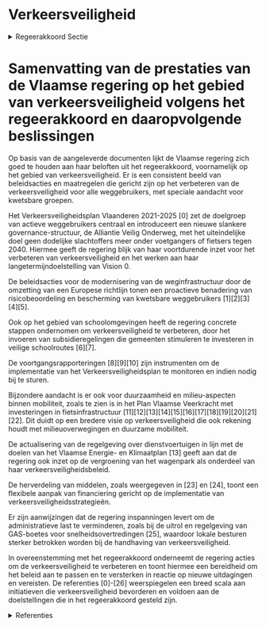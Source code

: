 # Verkeersveiligheid

<details>
        <summary>Regeerakkoord Sectie </summary>
        <p>1.7 Verkeersveiligheid De afgelopen regeerperiode daalde het aantal verkeersdoden in Vlaanderen sterk. We gaan resoluut op de ingeslagen weg door en houden vast aan Vision 0 tegen 2050 als ultieme doel. Intussen blijven we al het mogelijke doen in functie van een jaarlijkse daling van het aantal verkeersdoden om zo dicht mogelijk te eindigen bij de kortere termijndoelstelling van maximaal 200 verkeersdoden in 2020. We werken daarvoor verder met een Vlaams Verkeersveiligheidsplan op basis van de zgn. 5 E’s (Evaluation, Education, Enforcement, Engineering, Engagement). Inzetten op handhaving blijft dus noodzakelijk. Steden en gemeenten krijgen de mogelijkheid om GAS-boetes voor beperkte snelheidsovertredingen in zone 30 en zone 50 uit te vaardigen en te handhaven met eigen infrastructuur. Zo plukken gemeenten de vruchten van investeringen in verkeersveiligheid zonder dat zware overtreders strafrechtelijke vervolging kunnen ontglippen. Op gewestwegen zet Vlaanderen de installatie van trajectcontroles voort. We werken de gevaarlijke punten in Vlaanderen stelselmatig weg. Daarvoor werken we ten eerste met een dynamische prioriteitenlijst die daaren-boven ook extra rekening houdt met de meest kwetsbare weggebruikers. Met gegevens uit rijveiligheidssystemen en remsystemen in gecon-necteerde wagens krijgen we daarnaast zicht op zogenaamde ‘grijze punten’: locaties waar (nog) niet veel slachtoffers vallen, maar waar de situatie wel structureel onveilig is. Die pakken we preven-tief in plaats van reactief aan. Verkeersveiligheid aan schoolomgevingen is cruciaal. Daarom focust Vlaanderen op het verkeersveilig maken van schoolomgevingen aan drukke gewestwegen. Meteen trachten we ook de lokale besturen aan te moedigen om hetzelfde te doen voor wat betreft schoolomgevingen gelegen aan lokale wegen. Met GPS-operatoren en andere partners werken we een protocol uit waardoor locaties met veel kwetsbare weggebruikers, zoals scholen of sport-clubs, maximaal worden vermeden in de route-suggesties. Tot slot zorgen de lokale besturen voor input inzake onveilige punten en hun aanpak via het GIP. We investeren verder in onderzoek naar verkeers-ongevallen en -veiligheid. We maken ook werk van verkeersveiligheidsaudits op het onderliggende wegennet. We geven de investeringen in verkeers-veiligheid een extra impuls met de inkomsten uit verkeersboetes. We dringen bij de federale overheid aan op een snelle en correcte doorstor-ting van de bedragen waar Vlaanderen conform de zesde staatshervorming recht op heeft. De vernieuwde rijopleiding wordt verder uitgerold en geëvalueerd. We finaliseren ook een kader “level playing field” voor alle rijscholen. </p>
        </details> 

# Samenvatting van de prestaties van de Vlaamse regering op het gebied van verkeersveiligheid volgens het regeerakkoord en daaropvolgende beslissingen

Op basis van de aangeleverde documenten lijkt de Vlaamse regering zich goed te houden aan haar beloften uit het regeerakkoord, voornamelijk op het gebied van verkeersveiligheid. Er is een consistent beeld van beleidsacties en maatregelen die gericht zijn op het verbeteren van de verkeersveiligheid voor alle weggebruikers, met speciale aandacht voor kwetsbare groepen.

Het Verkeersveiligheidsplan Vlaanderen 2021-2025 \[0\] zet de doelgroep van actieve weggebruikers centraal en introduceert een nieuwe slankere governance-structuur, de Alliantie Veilig Onderweg, met het uiteindelijke doel geen dodelijke slachtoffers meer onder voetgangers of fietsers tegen 2040. Hiermee geeft de regering blijk van haar voortdurende inzet voor het verbeteren van verkeersveiligheid en het werken aan haar langetermijndoelstelling van Vision 0.

De beleidsacties voor de modernisering van de weginfrastructuur door de omzetting van een Europese richtlijn tonen een proactieve benadering van risicobeoordeling en bescherming van kwetsbare weggebruikers \[1\]\[2\]\[3\]\[4\]\[5\]. 

Ook op het gebied van schoolomgevingen heeft de regering concrete stappen ondernomen om verkeersveiligheid te verbeteren, door het invoeren van subsidieregelingen die gemeenten stimuleren te investeren in veilige schoolroutes \[6\]\[7\].

De voortgangsrapporteringen \[8\]\[9\]\[10\] zijn instrumenten om de implementatie van het Verkeersveiligheidsplan te monitoren en indien nodig bij te sturen.

Bijzondere aandacht is er ook voor duurzaamheid en milieu-aspecten binnen mobiliteit, zoals te zien is in het Plan Vlaamse Veerkracht met investeringen in fietsinfrastructuur \[11\]\[12\]\[13\]\[14\]\[15\]\[16\]\[17\]\[18\]\[19\]\[20\]\[21\]\[22\]. Dit duidt op een bredere visie op verkeersveiligheid die ook rekening houdt met milieuoverwegingen en duurzame mobiliteit.

De actualisering van de regelgeving over dienstvoertuigen in lijn met de doelen van het Vlaamse Energie- en Klimaatplan \[13\] geeft aan dat de regering ook inzet op de vergroening van het wagenpark als onderdeel van haar verkeersveiligheidsbeleid.

De herverdeling van middelen, zoals weergegeven in \[23\] en \[24\], toont een flexibele aanpak van financiering gericht op de implementatie van verkeersveiligheidsstrategieën.

Er zijn aanwijzingen dat de regering inspanningen levert om de administratieve last te verminderen, zoals bij de uitrol en regelgeving van GAS-boetes voor snelheidsovertredingen \[25\], waardoor lokale besturen sterker betrokken worden bij de handhaving van verkeersveiligheid.

In overeenstemming met het regeerakkoord onderneemt de regering acties om de verkeersveiligheid te verbeteren en toont hiermee een bereidheid om het beleid aan te passen en te versterken in reactie op nieuwe uitdagingen en vereisten. De referenties \[0\]-\[26\] weerspiegelen een breed scala aan initiatieven die verkeersveiligheid bevorderen en voldoen aan de doelstellingen die in het regeerakkoord gesteld zijn.

<details>
        <summary> Referenties</summary>
        
**[\[0\]](https://beslissingenvlaamseregering.vlaanderen.be/?search=Verkeersveiligheidsplan%20Vlaanderen%202021-2025&dateOption=select&startDate=2021-07-09T08%3A00%3A00Z&endDate=2021-07-09T08%3A00%3A00Z)** : **(2021-07-09)** Verkeersveiligheidsplan Vlaanderen 2021-2025 

**[\[1\]](https://beslissingenvlaamseregering.vlaanderen.be/?search=Verkeersveiligheid%20van%20weginfrastructuur%3A%20uitbreiding%20toepassingsgebied&dateOption=select&startDate=2021-10-29T09%3A15%3A00Z&endDate=2021-10-29T09%3A15%3A00Z)** : **(2021-10-29)** Verkeersveiligheid van weginfrastructuur: uitbreiding toepassingsgebied 

**[\[2\]](https://beslissingenvlaamseregering.vlaanderen.be/?search=Decreet%20Verkeersveiligheid%20van%20weginfrastructuur%3A%20uitbreiding%20toepassingsgebied&dateOption=select&startDate=2021-12-17T09%3A00%3A00Z&endDate=2021-12-17T09%3A00%3A00Z)** : **(2021-12-17)** Decreet Verkeersveiligheid van weginfrastructuur: uitbreiding toepassingsgebied 

**[\[3\]](https://beslissingenvlaamseregering.vlaanderen.be/?search=Verkeersveiligheid%20weginfrastructuur%3A%20wijzigingsdecreet&dateOption=select&startDate=2021-04-02T08%3A00%3A00Z&endDate=2021-04-02T08%3A00%3A00Z)** : **(2021-04-02)** Verkeersveiligheid weginfrastructuur: wijzigingsdecreet 

**[\[4\]](https://beslissingenvlaamseregering.vlaanderen.be/?search=Verkeersveiligheid%20weginfrastructuur%3A%20wijzigingsdecreet&dateOption=select&startDate=2021-06-25T08%3A00%3A00Z&endDate=2021-06-25T08%3A00%3A00Z)** : **(2021-06-25)** Verkeersveiligheid weginfrastructuur: wijzigingsdecreet 

**[\[5\]](https://beslissingenvlaamseregering.vlaanderen.be/?search=Verkeersveiligheid%20weginfrastructuur%3A%20wijzigingsdecreet&dateOption=select&startDate=2021-10-22T08%3A00%3A00Z&endDate=2021-10-22T08%3A00%3A00Z)** : **(2021-10-22)** Verkeersveiligheid weginfrastructuur: wijzigingsdecreet 

**[\[6\]](https://beslissingenvlaamseregering.vlaanderen.be/?search=Plan%20Vlaamse%20Veerkracht%3A%20regeling%20subsidies%20aan%20gemeenten%20in%20het%20kader%20van%20veilige%20schoolroutes%20op%20gemeentewegen&dateOption=select&startDate=2021-03-19T09%3A00%3A00Z&endDate=2021-03-19T09%3A00%3A00Z)** : **(2021-03-19)** Plan Vlaamse Veerkracht: regeling subsidies aan gemeenten in het kader van veilige schoolroutes op gemeentewegen 

**[\[7\]](https://beslissingenvlaamseregering.vlaanderen.be/?search=Plan%20Vlaamse%20Veerkracht%3A%20Subsidi%C3%ABring%20veilige%20schoolroutes&dateOption=select&startDate=2021-01-29T09%3A00%3A00Z&endDate=2021-01-29T09%3A00%3A00Z)** : **(2021-01-29)** Plan Vlaamse Veerkracht: Subsidiëring veilige schoolroutes 

**[\[8\]](https://beslissingenvlaamseregering.vlaanderen.be/?search=Voortgangsrapportering%20Verkeersveiligheidsplan%20Vlaanderen%202021-2025&dateOption=select&startDate=2022-11-10T07%3A00%3A00Z&endDate=2022-11-10T07%3A00%3A00Z)** : **(2022-11-10)** Voortgangsrapportering Verkeersveiligheidsplan Vlaanderen 2021-2025 

**[\[9\]](https://beslissingenvlaamseregering.vlaanderen.be/?search=Semestri%C3%ABle%20voortgangsrapportering%20Verkeersveiligheidsplan%20Vlaanderen%202021-2025&dateOption=select&startDate=2023-03-17T09%3A00%3A00Z&endDate=2023-03-17T09%3A00%3A00Z)** : **(2023-03-17)** Semestriële voortgangsrapportering Verkeersveiligheidsplan Vlaanderen 2021-2025 

**[\[10\]](https://beslissingenvlaamseregering.vlaanderen.be/?search=Voortgangsrapportering%20september%202023%20en%20Werkprogramma%202024%20bij%20het%20Verkeersveiligheidsplan%20Vlaanderen%202021-2025&dateOption=select&startDate=2023-12-22T09%3A00%3A00Z&endDate=2023-12-22T09%3A00%3A00Z)** : **(2023-12-22)** Voortgangsrapportering september 2023 en Werkprogramma 2024 bij het Verkeersveiligheidsplan Vlaanderen 2021-2025 

**[\[11\]](https://beslissingenvlaamseregering.vlaanderen.be/?search=Plan%20Vlaamse%20Veerkracht%3A%20inzetten%20middelen%20beleidsdomein%20MOW&dateOption=select&startDate=2021-03-05T09%3A00%3A00Z&endDate=2021-03-05T09%3A00%3A00Z)** : **(2021-03-05)** Plan Vlaamse Veerkracht: inzetten middelen beleidsdomein MOW 

**[\[12\]](https://beslissingenvlaamseregering.vlaanderen.be/?search=Plan%20Vlaamse%20Veerkracht%3A%20projectsubsidie%20Vlaamse%20provincies%20voor%20investeringen%20in%20fietssnelwegen&dateOption=select&startDate=2022-07-15T08%3A00%3A00Z&endDate=2022-07-15T08%3A00%3A00Z)** : **(2022-07-15)** Plan Vlaamse Veerkracht: projectsubsidie Vlaamse provincies voor investeringen in fietssnelwegen 

**[\[13\]](https://beslissingenvlaamseregering.vlaanderen.be/?search=Dienstvoertuigen%20en%20actieplan%20mobiliteit%20Vlaamse%20overheid%3A%20actualisering%20en%20versnellen%20vergroening&dateOption=select&startDate=2021-07-16T06%3A00%3A00Z&endDate=2021-07-16T06%3A00%3A00Z)** : **(2021-07-16)** Dienstvoertuigen en actieplan mobiliteit Vlaamse overheid: actualisering en versnellen vergroening 

**[\[14\]](https://beslissingenvlaamseregering.vlaanderen.be/?search=Plan%20Vlaamse%20Veerkracht%3A%20Cybersecurity%20en%20uitrol%20centraal%20systeem%20van%20veiligheidsbouwstenen%20en%20het%20beheer%20van%20veiligheidsevenementen%20en%20%E2%80%93informatie%20%28SIEM%29&dateOption=select&startDate=2021-06-25T08%3A00%3A00Z&endDate=2021-06-25T08%3A00%3A00Z)** : **(2021-06-25)** Plan Vlaamse Veerkracht: Cybersecurity en uitrol centraal systeem van veiligheidsbouwstenen en het beheer van veiligheidsevenementen en –informatie (SIEM) 

**[\[15\]](https://beslissingenvlaamseregering.vlaanderen.be/?search=Plan%20Vlaamse%20Veerkracht%3A%20Data%20Integratiediensten%20voor%20Slimme%20Mobiliteit&dateOption=select&startDate=2021-12-03T09%3A00%3A00Z&endDate=2021-12-03T09%3A00%3A00Z)** : **(2021-12-03)** Plan Vlaamse Veerkracht: Data Integratiediensten voor Slimme Mobiliteit 

**[\[16\]](https://beslissingenvlaamseregering.vlaanderen.be/?search=Plan%20Vlaamse%20Veerkracht%3A%20projectsubsidie%20fietsinfrastructuur%20Vlaamse%20gemeenten&dateOption=select&startDate=2021-02-26T09%3A00%3A00Z&endDate=2021-02-26T09%3A00%3A00Z)** : **(2021-02-26)** Plan Vlaamse Veerkracht: projectsubsidie fietsinfrastructuur Vlaamse gemeenten 

**[\[17\]](https://beslissingenvlaamseregering.vlaanderen.be/?search=Wijziging%20wegcode%20rond%20ladingzekering%20en%20plaatsingsvoorwaarde%20voor%20driekleurige%20verkeerslichten&dateOption=select&startDate=2021-01-15T09%3A00%3A00Z&endDate=2021-01-15T09%3A00%3A00Z)** : **(2021-01-15)** Wijziging wegcode rond ladingzekering en plaatsingsvoorwaarde voor driekleurige verkeerslichten 

**[\[18\]](https://beslissingenvlaamseregering.vlaanderen.be/?search=Plan%20Vlaamse%20Veerkracht%3A%20projectsubsidie%20aan%20Vlaamse%20gemeenten%20voor%20fietsinfrastructuur&dateOption=select&startDate=2022-07-08T08%3A00%3A00Z&endDate=2022-07-08T08%3A00%3A00Z)** : **(2022-07-08)** Plan Vlaamse Veerkracht: projectsubsidie aan Vlaamse gemeenten voor fietsinfrastructuur 

**[\[19\]](https://beslissingenvlaamseregering.vlaanderen.be/?search=Plan%20Vlaamse%20Veerkracht%3A%20dossier%20157&dateOption=select&startDate=2021-05-21T08%3A00%3A00Z&endDate=2021-05-21T08%3A00%3A00Z)** : **(2021-05-21)** Plan Vlaamse Veerkracht: dossier 157 

**[\[20\]](https://beslissingenvlaamseregering.vlaanderen.be/?search=Plan%20Vlaamse%20Veerkracht%3A%20dossiernummer%20160&dateOption=select&startDate=2021-12-10T09%3A00%3A00Z&endDate=2021-12-10T09%3A00%3A00Z)** : **(2021-12-10)** Plan Vlaamse Veerkracht: dossiernummer 160 

**[\[21\]](https://beslissingenvlaamseregering.vlaanderen.be/?search=Plan%20Vlaamse%20Veerkracht%3A%20inhaalbeweging%20vernieuwing%20bedrijventerreinen&dateOption=select&startDate=2021-12-17T09%3A00%3A00Z&endDate=2021-12-17T09%3A00%3A00Z)** : **(2021-12-17)** Plan Vlaamse Veerkracht: inhaalbeweging vernieuwing bedrijventerreinen 

**[\[22\]](https://beslissingenvlaamseregering.vlaanderen.be/?search=Standpuntbepaling%20Wegverkeer%3A%20bevel%20tot%20betalen&dateOption=select&startDate=2021-07-02T08%3A00%3A00Z&endDate=2021-07-02T08%3A00%3A00Z)** : **(2021-07-02)** Standpuntbepaling Wegverkeer: bevel tot betalen 

**[\[23\]](https://beslissingenvlaamseregering.vlaanderen.be/?search=Herverdelingsbesluit%20flankerend%20beleid%20in%20het%20kader%20van%20de%20kilometerheffing&dateOption=select&startDate=2021-07-09T08%3A00%3A00Z&endDate=2021-07-09T08%3A00%3A00Z)** : **(2021-07-09)** Herverdelingsbesluit flankerend beleid in het kader van de kilometerheffing 

**[\[24\]](https://beslissingenvlaamseregering.vlaanderen.be/?search=Herverdeling%20middelen%20luchtkwaliteitsfonds&dateOption=select&startDate=2023-09-29T08%3A00%3A00Z&endDate=2023-09-29T08%3A00%3A00Z)** : **(2023-09-29)** Herverdeling middelen luchtkwaliteitsfonds 

**[\[25\]](https://beslissingenvlaamseregering.vlaanderen.be/?search=GAS-boetes%20voor%20beperkte%20snelheidsovertredingen&dateOption=select&startDate=2023-07-14T08%3A00%3A00Z&endDate=2023-07-14T08%3A00%3A00Z)** : **(2023-07-14)** GAS-boetes voor beperkte snelheidsovertredingen 

**[\[26\]](https://beslissingenvlaamseregering.vlaanderen.be/?search=Startbeslissing%20complex%20project%20%E2%80%98optimalisatie%20van%20de%20verbinding%20Ieper-Veurne%20tussen%20Vleteren%20en%20Noorderring%20%28N38%29%E2%80%99&dateOption=select&startDate=2023-07-14T08%3A00%3A00Z&endDate=2023-07-14T08%3A00%3A00Z)** : **(2023-07-14)** Startbeslissing complex project ‘optimalisatie van de verbinding Ieper-Veurne tussen Vleteren en Noorderring (N38)’ 
        </details> 


